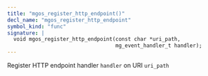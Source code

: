 ```yaml
---
title: "mgos_register_http_endpoint()"
decl_name: "mgos_register_http_endpoint"
symbol_kind: "func"
signature: |
  void mgos_register_http_endpoint(const char *uri_path,
                                   mg_event_handler_t handler);
---
```


Register HTTP endpoint handler `handler` on URI `uri_path` 

